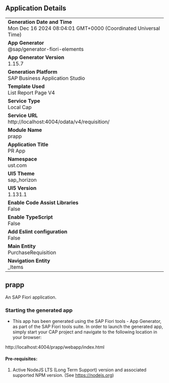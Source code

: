 ## Application Details
|               |
| ------------- |
|**Generation Date and Time**<br>Mon Dec 16 2024 08:04:01 GMT+0000 (Coordinated Universal Time)|
|**App Generator**<br>@sap/generator-fiori-elements|
|**App Generator Version**<br>1.15.7|
|**Generation Platform**<br>SAP Business Application Studio|
|**Template Used**<br>List Report Page V4|
|**Service Type**<br>Local Cap|
|**Service URL**<br>http://localhost:4004/odata/v4/requisition/|
|**Module Name**<br>prapp|
|**Application Title**<br>PR App|
|**Namespace**<br>ust.com|
|**UI5 Theme**<br>sap_horizon|
|**UI5 Version**<br>1.131.1|
|**Enable Code Assist Libraries**<br>False|
|**Enable TypeScript**<br>False|
|**Add Eslint configuration**<br>False|
|**Main Entity**<br>PurchaseRequisition|
|**Navigation Entity**<br>_Items|

## prapp

An SAP Fiori application.

### Starting the generated app

-   This app has been generated using the SAP Fiori tools - App Generator, as part of the SAP Fiori tools suite.  In order to launch the generated app, simply start your CAP project and navigate to the following location in your browser:

http://localhost:4004/prapp/webapp/index.html

#### Pre-requisites:

1. Active NodeJS LTS (Long Term Support) version and associated supported NPM version.  (See https://nodejs.org)


